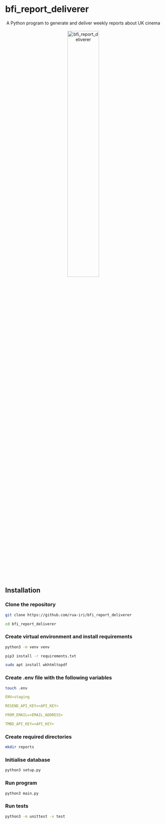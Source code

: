 # bfi_report_deliverer

<div align="center">
  <div>
    A Python program to generate and deliver weekly reports about UK cinema
    </div>
  <br/>
  <div>
<img src="https://github.com/rua-iri/bfi_report_deliverer/assets/117874491/27e832fb-1c99-45eb-a190-04f88758c4cf" alt=bfi_report_deliverer logo" width="45%" />
    </div>
</div>



## Installation

### Clone the repository
```bash 
git clone https://github.com/rua-iri/bfi_report_deliverer

cd bfi_report_deliverer
```


### Create virtual environment and install requirements

```bash
python3 -m venv venv

pip3 install -r requirements.txt

sudo apt install wkhtmltopdf
```

### Create .env file with the following variables
```bash
touch .env
```

```yaml
ENV=staging

RESEND_API_KEY=<API_KEY>

FROM_EMAIL=<EMAIL_ADDRESS>

TMBD_API_KEY=<API_KEY>
```

### Create required directories
```bash
mkdir reports
```

### Initialise database
```bash
python3 setup.py
```


### Run program

```bash 
python3 main.py
```

### Run tests

```bash
python3 -m unittest -v test
```


